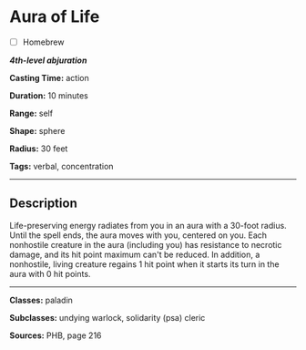 # Aura of Life

- [ ] Homebrew

***4th-level abjuration***

**Casting Time:** action

**Duration:** 10 minutes

**Range:** self

**Shape:** sphere

**Radius:** 30 feet

**Tags:** verbal, concentration

---

## Description
Life-preserving energy radiates from you in an aura with a 30-foot radius.
Until the spell ends, the aura moves with you, centered on you.
Each nonhostile creature in the aura (including you) has resistance to necrotic damage, and its hit point maximum can't be reduced.
In addition, a nonhostile, living creature regains 1 hit point when it starts its turn in the aura with 0 hit points.

---

**Classes:** paladin

**Subclasses:** undying warlock, solidarity (psa) cleric

**Sources:** PHB, page 216
